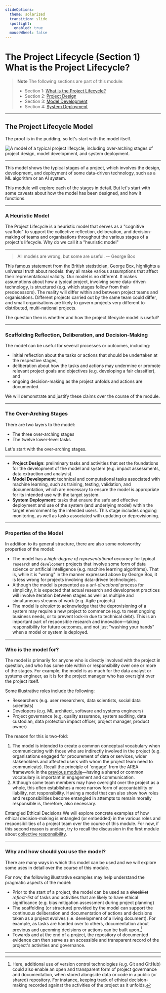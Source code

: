```yaml
---
slideOptions:
  theme: solarized
  transition: slide
  spotlight:
    enabled: true
  mouseWheel: false
---
```


# The Project Lifecycle (Section 1) What is the Project Lifecycle?

> **Note**
> The following sections are part of this module:
>
> - Section 1: [What is the Project Lifecycle?](rri-101-1.md)
> - Section 2: [Project Design](rri-101-2.md)
> - Section 3: [Model Development](rri-101-3.md)
> - Section 4: [System Deployment](rri-101-4.md)

---

## The Project Lifecycle Model

The proof is in the pudding, so let's start with the model itself.

![A model of a typical project lifecycle, including over-arching stages of project design, model development, and system deployment.](https://raw.githubusercontent.com/alan-turing-institute/turing-commons/main/docs/assets/images/graphics/project-lifecycle.png)

----

This model shows the typical stages of a project, which involves the design, development, and deployment of some data-driven technology, such as a ML algorithm or an AI system.

This module will explore each of the stages in detail.
But let's start with some caveats about how the model has been designed, and how it functions.

----

### A Heuristic Model

The Project Lifecycle is a heuristic model that serves as a "cognitive scaffold" to support the collective reflection, deliberation, and decision-making of teams and organisations throughout the various stages of a project's lifecycle.
Why do we call it a "heuristic model"

----

> All models are wrong, but some are useful.
> -- George Box

This famous statement from the British statistician, George Box, highlights a universal truth about models: they all make various assumptions that affect their representational validity.
Our model is no different.
It makes assumptions about how a typical project, involving some data-driven technology, is structured (e.g. which stages follow from their predecessors).
The reality will differ within and between project teams and organisations.
Different projects carried out by the same team could differ, and small organisations are likely to govern projects very different to distributed, multi-national projects.

The question then is whether and how the project lifecycle model is useful?

----

### Scaffolding Reflection, Deliberation, and Decision-Making

The model can be useful for several processes or outcomes, including:

- initial reflection about the tasks or actions that should be undertaken at the respective stages,
- deliberation about how the tasks and actions may undermine or promote relevant project goals and objectives (e.g. developing a fair classifier), and
- ongoing decision-making as the project unfolds and actions are documented.

We will demonstrate and justify these claims over the course of the module.

---

### The Over-Arching Stages

There are two layers to the model:

- The three over-arching stages
- The twelve lower-level tasks

Let's start with the over-arching stages.

----

- **Project Design**: preliminary tasks and activities that set the foundations for the development of the model and system (e.g. impact assessments, data extraction and analysis).
- **Model Development**: technical and computational tasks associated with machine learning, such as training, testing, validation, and documentation, which are necessary to ensure the model is appropriate for its intended use with the target system.
- **System Deployment**: tasks that ensure the safe and effective deployment and use of the system (and underlying model) within the target environment by the intended users. This stage includes ongoing monitoring, as well as tasks associated with updating or deprovisioning.

----

### Properties of the Model

In addition to its general structure, there are also some noteworthy properties of the model:

- The model has a *high-degree of representational accuracy* for typical `research` and `development` projects that involve some form of data science or artificial intelligence (e.g. machine learning algorithms). That is, while it is "wrong" in the manner expressed above by George Box, it is less wrong for projects involving data-driven technologies.
- Although the model is presented as a *uni-directional* process for simplicity, it is expected that actual research and development practices will involve iteration between stages as well as multiple and simultaneous streams of work (e.g. Agile projects)
- The model is *circular* to acknowledge that the deprovisioning of a system may require a new project to commence (e.g. to meet ongoing business needs, or to prevent lock-in due to technical debt). This is an important part of responsible research and innovation—taking responsibility for future outcomes, and not just "washing your hands" when a model or system is deployed.

----

### Who is the model for?

The model is primarily for anyone who is directly involved with the project in question, and who has some role within or responsibility over one or more of the stages.
For example, the model is as much for the data analyst or systems engineer, as it is for the project manager who has oversight over the project itself.

<!-- admonition -->
Some illustrative roles include the following:

- Researchers (e.g. user researchers, data scientists, social data scientists)
- Developers (e.g. ML architect, software and systems engineers)
- Project governance (e.g. quality assurance, system auditing, data custodian, data protection impact officer, project manager, product owner)
<!-- end admonition -->

The reason for this is two-fold:

1. The model is intended to create a common conceptual vocabulary when communicating with those who are indirectly involved in the project (e.g. organisations engaged for procurement of data or services, wider stakeholders and affected users with whom the project team need to communicate). Recall the principle of 'engage' from the AREA framework in the [previous module](rri-100-3.md)—having a shared or common vocabulary is important in engagement and communication.
2. Although some team members may have oversight over the project as a whole, this often establishes a more narrow form of accountability or liability, not responsibility. Having a model that can also show how roles and responsibilities become entangled in attempts to remain morally responsible is, therefore, also necessary.

<!-- admonition -->
Entangled Ethical Decisions
We will explore concrete examples of how ethical decision-making is entangled (or embedded) in the various roles and responsibilities of a project team over the course of this module.
For now, if this second reason is unclear, try to recall the discussion in the first module about [collective responsibility](rri-100-1.md).

----

### Why and how should you use the model?

There are many ways in which this model can be used and we will explore some uses in detail over the course of this module.

For now, the following illustrative examples may help understand the pragmatic aspects of the model:

- Prior to the start of a project, the model can be used as a ~~checklist~~ *reflect-list* of tasks and activities that are likely to have ethical significance (e.g. bias mitigation assessment during project planning)
- The scaffolding (or structure) provided by the model can support the continuous deliberation and documentation of actions and decisions taken as a project evolves (i.e. development of a living document). For example, as tasks are handed over to others, documentation about previous and upcoming decisions or actions can be built upon.[^version]
- Towards and at the end of a project, the repository of documented evidence can then serve as an accessible and transparent record of the project's activities and governance.

---

[^version]: Here, additional use of version control technologies (e.g. Git and GitHub) could also enable an open and transparent form of project governance and documentation, when stored alongside data or code in a public (or shared) repository. For instance, keeping track of ethical decision-making recorded against the activities of the project as it unfolds.
